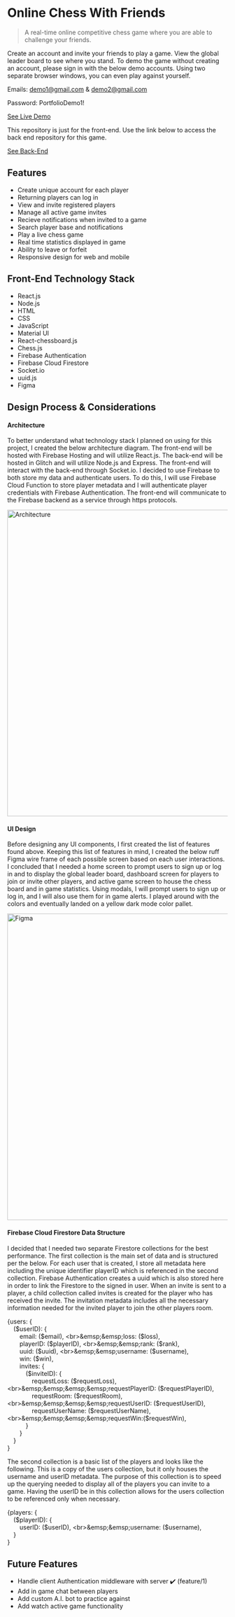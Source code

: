 # Online Chess With Friends
> A real-time online competitive chess game where you are able to challenge your friends.

Create an account and invite your friends to play a game. View the global leader board to see where you stand. To demo the game without creating an account, please sign in with the below demo accounts. Using two separate browser windows, you can even play against yourself.

Emails: demo1@gmail.com & demo2@gmail.com

Password: PortfolioDemo1!

[See Live Demo](https://online-chess-with-friends.web.app/)

This repository is just for the front-end. Use the link below to access the back end repository for this game. 

[See Back-End](https://github.com/AdenWhitworth/online_chess_with_friends_server)

## Features
- Create unique account for each player
- Returning players can log in
- View and invite registered players
- Manage all active game invites
- Recieve notifications when invited to a game
- Search player base and notifications
- Play a live chess game
- Real time statistics displayed in game
- Ability to leave or forfeit
- Responsive design for web and mobile

## Front-End Technology Stack
- React.js
- Node.js
- HTML
- CSS
- JavaScript
- Material UI
- React-chessboard.js
- Chess.js
- Firebase Authentication
- Firebase Cloud Firestore
- Socket.io
- uuid.js
- Figma

## Design Process & Considerations

#### Architecture
To better understand what technology stack I planned on using for this project, I created the below architecture diagram. The front-end will be hosted with Firebase Hosting and will utilize React.js. The back-end will be hosted in Glitch and will utilize Node.js and Express. The front-end will interact with the back-end through Socket.io. I decided to use Firebase to both store my data and authenticate users. To do this, I will use Firebase Cloud Function to store player metadata and I will authenticate player credentials with Firebase Authentication. The front-end will communicate to the Firebase backend as a service through https protocols.  

<img width="700" src="https://github.com/AdenWhitworth/online_chess_with_friends/raw/master/src/Images/Architecture.JPG" alt="Architecture">

#### UI Design
Before designing any UI components, I first created the list of features found above. Keeping this list of features in mind, I created the below ruff Figma wire frame of each possible screen based on each user interactions. I concluded that I needed a home screen to prompt users to sign up or log in and to display the global leader board, dashboard screen for players to join or invite other players, and active game screen to house the chess board and in game statistics. Using modals, I will prompt users to sign up or log in, and I will also use them for in game alerts. I played around with the colors and eventually landed on a yellow dark mode color pallet.

<img width="700" src="https://github.com/AdenWhitworth/online_chess_with_friends/raw/master/src/Images/Figma.JPG" alt="Figma">

#### Firebase Cloud Firestore Data Structure
I decided that I needed two separate Firestore collections for the best performance. The first collection is the main set of data and is structured per the below. For each user that is created, I store all metadata here including the unique identifier playerID which is referenced in the second collection. Firebase Authentication creates a uuid which is also stored here in order to link the Firestore to the signed in user. When an invite is sent to a player, a child collection called invites is created for the player who has received the invite. The invitation metadata includes all the necessary information needed for the invited player to join the other players room. 

{users: {
<br>&emsp;($userID): {
<br>&emsp;&emsp;email: ($email),
<br>&emsp;&emsp;loss: ($loss),
<br>&emsp;&emsp;playerID: ($playerID),
<br>&emsp;&emsp;rank: ($rank),
<br>&emsp;&emsp;uuid: ($uuid),
<br>&emsp;&emsp;username: ($username),
<br>&emsp;&emsp;win: ($win),
<br>&emsp;&emsp;invites: {
<br>&emsp;&emsp;&emsp;($inviteID): {
<br>&emsp;&emsp;&emsp;&emsp;requestLoss: ($requestLoss),
<br>&emsp;&emsp;&emsp;&emsp;requestPlayerID: ($requestPlayerID),
<br>&emsp;&emsp;&emsp;&emsp;requestRoom: ($requestRoom),
<br>&emsp;&emsp;&emsp;&emsp;requestUserID: ($requestUserID),
<br>&emsp;&emsp;&emsp;&emsp;requestUserName: ($requestUserName),
<br>&emsp;&emsp;&emsp;&emsp;requestWin:($requestWin),
<br>&emsp;&emsp;&emsp;}
<br>&emsp;&emsp;}
<br>&emsp;}
<br>}

The second collection is a basic list of the players and looks like the following. This is a copy of the users collection, but it only houses the username and userID metadata. The purpose of this collection is to speed up the querying needed to display all of the players you can invite to a game. Having the userID be in this collection allows for the users collection to be referenced only when necessary. 

{players: { 
<br>&emsp;($playerID): {
<br>&emsp;&emsp;userID: ($userID), 
<br>&emsp;&emsp;username: ($username),
<br>&emsp;}
<br>}

## Future Features
- Handle client Authentication middleware with server :heavy_check_mark: (feature/1)
- Add in game chat between players
- Add custom A.I. bot to practice against
- Add watch active game functionality

